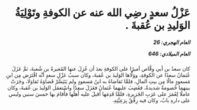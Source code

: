 <h1 dir="rtl">عَزْلُ سعدٍ رضِي الله عنه عن الكوفةِ وتَوْلِيَةُ الوَليدِ بن عُقبةَ  .</h1>

<h5 dir="rtl">العام الهجري:  26

العام الميلادي: 646

</h5>

<p dir="rtl">كان سعدُ بن أبي وقَّاص أميرًا على الكوفةِ بعدَ أن عُزِلَ عنها المُغيرةُ بن شُعبةَ، ثمَّ عَزَلَ عُثمانُ سعدًا عن الكوفةِ، ووَلَّاها الوَليدَ بن عُقبةَ، وكان سببُ عَزْلِ سعدٍ أنَّه اقْتَرَض مِن ابنِ مَسعودٍ مالًا مِن بيتِ المالِ، فلمَّا تَقاضاهُ به ابنُ مَسعودٍ ولم يَتَيَسَّرْ قَضاؤهُ تَقاوَلا، وجَرَتْ بينهما خُصومةٌ شديدةٌ، فغَضِبَ عليهما عُثمانُ فعَزَلَ سعدًا واسْتعمَل الوَليدَ بن عُقبةَ، وكان عاملًا لِعُمَرَ على عَرَبِ الجَزيرةِ، فلمَّا قَدِمَها أَقبلَ عليه أَهلُها فأَقامَ بها خمسَ سنين وليس على دارهِ بابٌ، وكان فيه رِفْقٌ بِرَعِيَّتِهِ.</p></br>
